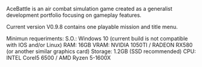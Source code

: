 AceBattle is an air combat simulation game created as a generalist development portfolio focusing on gameplay features.

Current version V0.9.8 contains one playable mission and title menu.

Minimun requeriments:
  S.O.: Windows 10 (current build is not compatible with IOS and/or Linux)
  RAM: 16GB
  VRAM: NVIDIA 1050TI / RADEON RX580 (or another similar graphics card)
  Storage: 1.2GB (SSD recommended)
  CPU: INTEL CoreI5 6500 / AMD Ryzen 5-1600X

